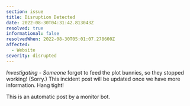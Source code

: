 ```yaml
---
section: issue
title: Disruption Detected
date: 2022-08-30T04:31:42.813043Z
resolved: true
informational: false
resolvedWhen: 2022-08-30T05:01:07.278600Z
affected:
  - Website
severity: disrupted
---
```

*Investigating* - _Someone_ forgot to feed the plot bunnies, so they stopped working! (Sorry.) This incident post will be updated once we have more information. Hang tight!

This is an automatic post by a monitor bot.
        